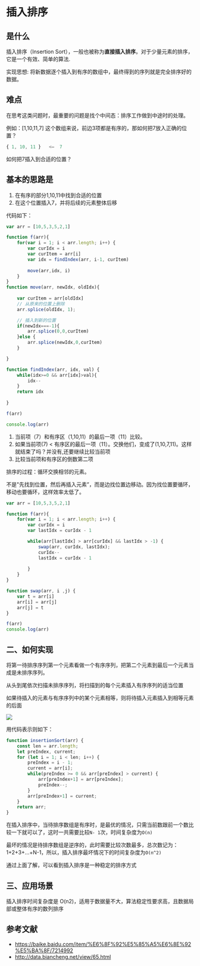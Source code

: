<!--
 * @Author: lijing
 * @Date: 2023-12-15 23:11:46
 * @LastEditors: lijing
 * @LastEditTime: 2023-12-17 21:12:33
 * @Description: 
-->
# 插入排序

## 是什么

插入排序（Insertion Sort），一般也被称为**直接插入排序**。对于少量元素的排序，它是一个有效、简单的算法.

实现思想: 将新数据逐个插入到有序的数组中，最终得到的序列就是完全排序好的数据。

## 难点

在思考这类问题时，最重要的问题是找个中间态：排序工作做到中途时的处理。

例如：\[1,10,11,7\] 这个数组来说，前边3项都是有序的，那如何把7放入正确的位置？

```js
{ 1, 10, 11 }   <—  7 
```
如何把7插入到合适的位置？

## 基本的思路是

1.  在有序的部分1,10,11中找到合适的位置
2.  在这个位置插入7，并将后续的元素整体后移

代码如下：

```js
var arr = [10,5,3,5,2,1]

function f(arr){
    for(var i = 1; i < arr.length; i++) {
        var curIdx = i
        var curItem = arr[i]
        var idx = findIndex(arr, i-1, curItem)
        
        move(arr,idx, i)
    }
}
function move(arr, newIdx, oldIdx){
    
    var curItem = arr[oldIdx]
    // 从原来的位置上删除
    arr.splice(oldIdx, 1);

    // 插入到新的位置
    if(newIdx===-1){
        arr.splice(0,0,curItem) 
    }else {
        arr.splice(newIdx,0,curItem) 
    }

}

function findIndex(arr, idx, val) {
    while(idx>=0 && arr[idx]>val){
        idx--
    }
    return idx
    
}

f(arr)

console.log(arr)
```
1.  当前项（7）和有序区（1,10,11）的最后一项（11）比较。
2.  如果当前项(7) < 有序区的最后一项（11）。交换他们，变成了(1,10,7,11)。这样就结束了吗？并没有,还要继续比较当前项
3.  比较当前项和有序区的倒数第二项

排序的过程：循环交换相邻的元素。

不是"先找到位置，然后再插入元素”，而是边找位置边移动。因为找位置要循环，移动也要循环，这样效率太低了。

```js
var arr = [10,5,3,5,2,1]

function f(arr){
    for(var i = 1; i < arr.length; i++) {
        var curIdx = i
        var lastIdx = curIdx - 1

        while(arr[lastIdx] > arr[curIdx] && lastIdx > -1) {
            swap(arr, curIdx, lastIdx);
            curIdx--
            lastIdx = curIdx - 1
            
        }
    }
}

function swap(arr, i ,j) {
    var t = arr[i]
    arr[i] = arr[j]
    arr[j] = t
}

f(arr)
console.log(arr)
```
## 二、如何实现

将第一待排序序列第一个元素看做一个有序序列，把第二个元素到最后一个元素当成是未排序序列。

从头到尾依次扫描未排序序列，将扫描到的每个元素插入有序序列的适当位置

如果待插入的元素与有序序列中的某个元素相等，则将待插入元素插入到相等元素的后面

![](https://www.runoob.com/wp-content/uploads/2019/03/insertionSort.gif)

用代码表示则如下：

```js
function insertionSort(arr) {
    const len = arr.length;
    let preIndex, current;
    for (let i = 1; i < len; i++) {
        preIndex = i - 1;
        current = arr[i];
        while(preIndex >= 0 && arr[preIndex] > current) {
            arr[preIndex+1] = arr[preIndex];
            preIndex--;
        }
        arr[preIndex+1] = current;
    }
    return arr;
}
```
在插入排序中，当待排序数组是有序时，是最优的情况，只需当前数跟前一个数比较一下就可以了，这时一共需要比较`N- 1`次，时间复杂度为`O(n)`

最坏的情况是待排序数组是逆序的，此时需要比较次数最多，总次数记为：1+2+3+…+N-1，所以，插入排序最坏情况下的时间复杂度为`O(n^2)`

通过上面了解，可以看到插入排序是一种稳定的排序方式

## 三、应用场景

插入排序时间复杂度是 O(n2)，适用于数据量不大，算法稳定性要求高，且数据局部或整体有序的数列排序

## 参考文献

+   https://baike.baidu.com/item/%E6%8F%92%E5%85%A5%E6%8E%92%E5%BA%8F/7214992
+   http://data.biancheng.net/view/65.html